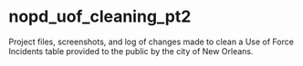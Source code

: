 # nopd_uof_cleaning_pt2
Project files, screenshots, and log of changes made to clean a Use of Force Incidents table provided to the public by the city of New Orleans.
